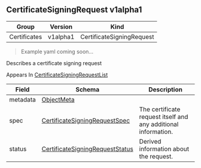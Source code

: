 ## CertificateSigningRequest v1alpha1

Group        | Version     | Kind
------------ | ---------- | -----------
Certificates | v1alpha1 | CertificateSigningRequest

> Example yaml coming soon...



Describes a certificate signing request

<aside class="notice">
Appears In  <a href="#certificatesigningrequestlist-v1alpha1">CertificateSigningRequestList</a> </aside>

Field        | Schema     | Description
------------ | ---------- | -----------
metadata | [ObjectMeta](#objectmeta-v1) | 
spec | [CertificateSigningRequestSpec](#certificatesigningrequestspec-v1alpha1) | The certificate request itself and any additional information.
status | [CertificateSigningRequestStatus](#certificatesigningrequeststatus-v1alpha1) | Derived information about the request.

